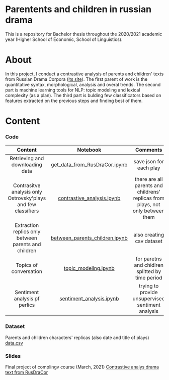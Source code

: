 # Parentents and children in russian drama
This is a repository for Bachelor thesis throughout the 2020/2021 academic year (Higher School of Economic, School of Linguistics). 

# About 
In this project, I conduct a contrastive analysis of parents and children' texts from Russian Drama Corpora ([its site](https://dracor.org/)). The first parent of work is the quantitative syntax, morphological, analysis and overal trends. The second part is machine learning tools for NLP: topic modeling and lexical complexity (as a plan). The third part is bulding few classificators based on features extracted on the previous steps and finding best of them. 

# Content
### Code
|**Content**|**Notebook**|**Comments**|
|:--:|:--:|:--:|
|Retrieving and downloading data|[get_data_from_RusDraCor.ipynb](https://github.com/Gratisfo/Parentents-and-children/blob/main/get_data_from_RusDraCor.ipynb)|save json for each play|
|Contrasitve analysis only Ostrovsky'plays and few classifiers|[сontrastive_analysis.ipynb](https://github.com/Gratisfo/Parentents-and-children/blob/main/сontrastive_analysis.ipynb)|there are all parents and childrens' replicas from plays, not only between them|
|Extraction replics only between parents and children|[between_parents_children.ipynb](https://github.com/Gratisfo/Parentents-and-children/blob/main/between_parents_children.ipynb)|also creating csv dataset|
|Topics of conversation| [topic_modeling.ipynb](https://github.com/Gratisfo/Parentents-and-children/blob/main/topic_modeling.ipynb)| for paretns and chidlren splitted by time period|
|Sentiment analysis pf perlics|[sentiment_analysis.ipynb](https://github.com/Gratisfo/Parentents-and-children/blob/main/sentiment_analysis.ipyn)| trying to provide unsupervised sentiment analysis |

### Dataset 
Parents and children characters' replicas (also date and title of plays) [data.csv](https://github.com/Gratisfo/Parentents-and-children/blob/main/data.csv)

### Slides
Final project of complingv course (March, 2021) [Contrastive analys drama text from RusDraCor](https://github.com/Gratisfo/Parentents-and-children/blob/main/%D0%9A%D0%BE%D0%BD%D1%82%D1%80%D0%B0%D1%81%D1%82%D0%B8%D0%B2%D0%BD%D1%8B%D0%B9%20%D0%B0%D0%BD%D0%B0%D0%BB%D0%B8%D0%B7%20%D1%82%D0%B5%D0%BA%D1%81%D1%82%D0%BE%D0%B2%20RusDraCor.pdf)
